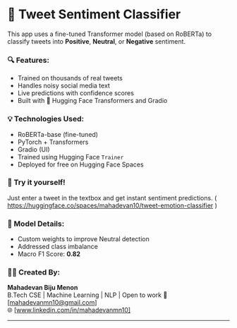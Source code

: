 
# 🧠 Tweet Sentiment Classifier

This app uses a fine-tuned Transformer model (based on RoBERTa) to classify tweets into **Positive**, **Neutral**, or **Negative** sentiment.

### 🔍 Features:
- Trained on thousands of real tweets
- Handles noisy social media text
- Live predictions with confidence scores
- Built with 🤗 Hugging Face Transformers and Gradio

### 💡 Technologies Used:
- RoBERTa-base (fine-tuned)
- PyTorch + Transformers
- Gradio (UI)
- Trained using Hugging Face `Trainer`
- Deployed for free on Hugging Face Spaces

### 🧪 Try it yourself!
Just enter a tweet in the textbox and get instant sentiment predictions. ( https://huggingface.co/spaces/mahadevan10/tweet-emotion-classifier )

### 📁 Model Details:
- Custom weights to improve Neutral detection
- Addressed class imbalance
- Macro F1 Score: **0.82**

### 👨‍💻 Created By:
**Mahadevan Biju Menon**  
B.Tech CSE | Machine Learning | NLP | Open to work
📧 [mahadevanmn10@gmail.com]  
🌐 [www.linkedin.com/in/mahadevanmn10]

---

